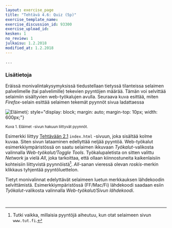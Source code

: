 ```yaml
---
layout: exercise_page
title: "Tehtävä 4.6: Quiz (5p)"
exercise_template_name:
exercise_discussion_id: 93300
exercise_upload_id:
kesken: 1
no_review: 1
julkaisu: 1.2.2018
modified_at: 1.2.2018
---
```


`...`

### Lisätietoja

Eräissä monivalintakysymyksissä tiedustellaan tietyssä tilanteissa selaimen palvelimelle (tai palvelimille) tekevien pyyntöjen määrää. Tämän voi selvittää selaimiin sisältyvien web-työkalujen avulla. Seuraava kuva esittää, miten *Firefox*-selain esittää selaimen tekemät pyynnöt sivua ladattaessa

![Eläimet](../img/elaimet_requests.png "Eläimet"){: style="display: block; margin: auto; margin-top: 10px; width: 600px;"}

<small>Kuva 1. Eläimet -sivun hakuun liittyvät pyynnöt.</small>

Esimerkki liittyy [Tehtävään 2.1](../../osa2/tehtava21) `index.html` -sivuun,
joka sisältää kolme kuvaa. Siten sivun lataaminen edellyttää neljää pyyntöä. Web-työkalut esimerkkiympäristössä on saatu selaimen ikkuvaan *Työkalut*-valikosta valinnalla *Web-työkalut/Toggle Tools*. Työkalupaletista on sitten valittu *Network* ja vielä *All*, joka tarkoittaa, että ollaan kiinnostuneita kaikenlaisiin kohteisiin liittyvistä pyynnöistä[^1]. *All*-sanan vieressä olevan *roskis*-merkin klikkaus tyhjentää pyyntöluettelon.

[^1]: Tutki vaikka, millaisia pyyntöjä aiheutuu, kun otat selaimeen sivun `www.tut.fi`.

Tietyt monivalinnat edelyttävät selaimeen luetun merkkauksen lähdekoodin selvittämistä. Esimerkkiympäristössä (FF/Mac/Fi) lähdekoodi saadaan esiin *Työkalut*-valikosta valinnalla *Web-työkalut/Sivun lähdekoodi*.



<br/>
